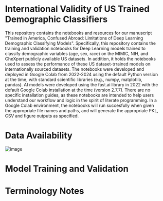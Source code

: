 # International Validity of US Trained Demographic Classifiers

This repository contains the notebooks and resources for our manuscript "Trained in America, Confused Abroad: Limitations of Deep Learning Demographic Classifying Models". Specifically, this repository contains the training and validation notebooks for Deep Learning models trained to classify demographic variables (age, sex, race) on the MIMIC, NIH, and CheXpert publicly available US datasets. In addition, it holds the notebooks used to assess the performance of these US dataset-trrained models on internationally sourced datasets. The notebooks were developed and deployed in Google Colab from 2022-2024 using the default Python version at the time, with standard scientific libraries (e.g., numpy, matplotlib, pandas). AI models were developed using the fast.ai library in 2022 with the default Google Colab installation at the time (version 2.7.7). There are no specific installation guides, as these notebooks are intended to help users understand our workflow and logic in the spirit of literate programming. In a Google Colab environment, the notebooks will run succesfully when given the appropriate file names and paths, and will generate the appropriate PKL, CSV and figure outputs as specified.

# Data Availability

![image](https://github.com/user-attachments/assets/3d41de0d-aae4-4c13-8894-e73bf8669001)
# Model Training and Validation

# Terminology Notes
